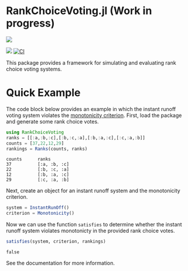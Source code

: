# RankChoiceVoting.jl (Work in progress)

[![](docs/logo/logo.png)](https://itsdfish.github.io/RankChoiceVoting.jl/dev/)

[![](https://img.shields.io/badge/docs-latest-blue.svg)](https://itsdfish.github.io/RankChoiceVoting.jl/dev/) [![CI](https://github.com/itsdfish/RankChoiceVoting.jl/actions/workflows/CI.yml/badge.svg)](https://github.com/itsdfish/RankChoiceVoting.jl/actions/workflows/CI.yml)

This package provides a framework for simulating and evaluating rank choice voting systems. 

# Quick Example

The code block below provides an example in which the instant runoff voting system violates the
[monotonicity criterion](https://electionscience.org/library/monotonicity). First, load the package and generate some rank choice votes.
```julia
using RankChoiceVoting 
ranks = [[:a,:b,:c],[:b,:c,:a],[:b,:a,:c],[:c,:a,:b]]
counts = [37,22,12,29] 
rankings = Ranks(counts, ranks)
```

``` 
counts      ranks
37          [:a, :b, :c]
22          [:b, :c, :a]
12          [:b, :a, :c]
29          [:c, :a, :b]
```
Next, create an object for an instant runoff system and the monotonicity criterion.
```julia
system = InstantRunOff()
criterion = Monotonicity()
```
Now we can use the function `satisfies` to determine whether the instant runoff system violates monotonicty in the provided rank choice votes.
```julia
satisfies(system, criterion, rankings)
```
```
false
```
See the documentation for more information. 